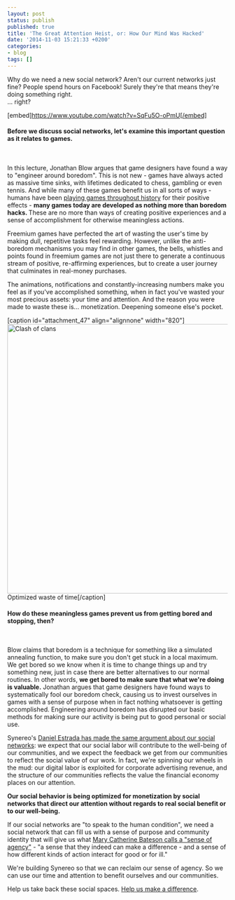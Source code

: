 ```yaml
---
layout: post
status: publish
published: true
title: 'The Great Attention Heist, or: How Our Mind Was Hacked'
date: '2014-11-03 15:21:33 +0200'
categories:
- blog
tags: []
---
```

Why do we need a new social network? Aren't our current networks just fine? People spend hours on Facebook! Surely they're that means they're doing something right.<br />
... right?

[embed]https://www.youtube.com/watch?v=SqFu5O-oPmU[/embed]

<h4>Before we discuss social networks, let's examine this important question as it relates to games.</h4><br />

In this lecture, Jonathan Blow argues that game designers have found a way to "engineer around boredom". This is not new - games have always acted as massive time sinks, with lifetimes dedicated to chess, gambling or even tennis. And while many of these games benefit us in all sorts of ways - humans have been <a title="Why do we play games?" href="https://www.youtube.com/watch?v=e5jDspIC4hY#t=329" target="_blank">playing games throughout history</a> for their positive effects - <strong>m</strong><strong>any g</strong><strong>ames today are developed as nothing more than boredom hacks. </strong>These are no more than ways of creating positive experiences and a sense of accomplishment for otherwise meaningless actions.

Freemium games have perfected the art of wasting the user's time by making dull, repetitive tasks feel rewarding. However, unlike the anti-boredom mechanisms you may find in other games, the bells, whistles and points found in freemium games are not just there to generate a continuous stream of positive, re-affirming experiences, but to create a user journey that culminates in real-money purchases.

The animations, notifications and constantly-increasing numbers make you feel as if you've accomplished something, when in fact you've wasted your most precious assets: your time and attention. And the reason you were made to waste these is... monetization. Deepening someone else's pocket.

[caption id="attachment_47" align="alignnone" width="820"]<a href="http://blog.synereo.com/wp-content/uploads/2014/10/unnamed.jpg"><img class="size-large wp-image-47" src="http://blog.synereo.com/wp-content/uploads/2014/10/unnamed-1024x768.jpg" alt="Clash of clans" width="820" height="615" /></a> Optimized waste of time[/caption]

<h4>How do these meaningless games prevent us from getting bored and stopping, then?</h4><br />

Blow claims that boredom is a technique for something like a simulated annealing function, to make sure you don't get stuck in a local maximum. We get bored so we know when it is time to change things up and try something new, just in case there are better alternatives to our normal routines. In other words, <strong>we get bored to make sure that what we're doing is valuable.</strong> Jonathan argues that game designers have found ways to systematically fool our boredom check, causing us to invest ourselves in games with a sense of purpose when in fact nothing whatsoever is getting accomplished. Engineering around boredom has disrupted our basic methods for making sure our activity is being put to good personal or social use.

Synereo's <a href="http://digitalinterface.blogspot.co.il/2014/10/our-social-networks-are-broken-heres.html" target="_blank">Daniel Estrada has made the same argument about our social networks</a>: we expect that our social labor will contribute to the well-being of our communities, and we expect the feedback we get from our communities to reflect the social value of our work. In fact, we're spinning our wheels in the mud: our digital labor is exploited for corporate advertising revenue, and the structure of our communities reflects the value the financial economy places on our attention.

<strong>Our social behavior is being optimized for monetization by social networks that direct our attention without regards to real social benefit or to our well-being.</strong>

If our social networks are "to speak to the human condition", we need a social network that can fill us with a sense of purpose and community identity that will give us what <a href="http://hcjournal.org/ojs/index.php?journal=jhc?page=article?op=view?path%5B%5D=37?path%5B%5D=11">Mary Catherine Bateson calls a "sense of agency"</a> - "a sense that they indeed can make a difference - and a sense of how different kinds of action interact for good or for ill."

We're building Synereo so that we can reclaim our sense of agency. So we can use our time and attention to benefit ourselves and our communities.

Help us take back these social spaces. <a href="http://www.synereo.com/" target="_blank">Help us make a difference</a>.
